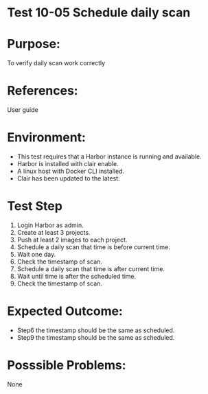 Test 10-05  Schedule daily scan
=======
  
# Purpose:  
To verify daily scan work correctly  
# References:  
User guide  
  
# Environment:  
* This test requires that a Harbor instance is running and available.  
* Harbor is installed with clair enable.  
* A linux host with Docker CLI installed.  
* Clair has been updated to the latest.  

# Test Step  
1. Login Harbor as admin.  
2. Create at least 3 projects.  
3. Push at least 2 images to each project.  
4. Schedule a daily scan that time is before current time.  
5. Wait one day.  
6. Check the timestamp of scan.  
7. Schedule a daily scan that time is after current time.  
8. Wait until time is after the scheduled time.  
9. Check the timestamp of scan.  
  
# Expected Outcome:    
* Step6 the timestamp should be the same as scheduled.  
* Step9 the timestamp should be the same as scheduled.  

# Posssible Problems:  
None  
